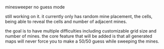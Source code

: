 minesweeper no guess mode

still working on it. it currently only has random mine placement, the cells, being able to reveal the cells and number of adjacent mines.

the goal is to have multiple difficulties including customizable grid size and number of mines. the core feature that will be added is that all generated maps will never force you to make a 50/50 guess while sweeping the mines.
